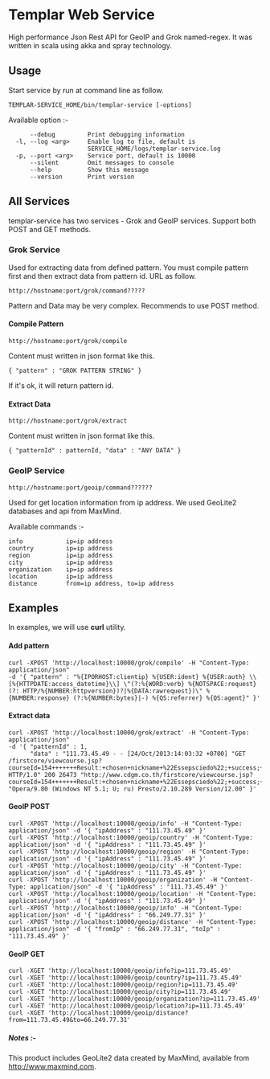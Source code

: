 # Templar Web Service

High performance Json Rest API for GeoIP and Grok named-regex.
It was written in scala using akka and spray technology.

## Usage
Start service by run at command line as follow.

    TEMPLAR-SERVICE_HOME/bin/templar-service [-options]

Available option :-

          --debug         Print debugging information
      -l, --log <arg>     Enable log to file, default is
                          SERVICE_HOME/logs/templar-service.log
      -p, --port <arg>    Service port, default is 10000
          --silent        Omit messages to console
          --help          Show this message
          --version       Print version

## All Services

templar-service has two services - Grok and GeoIP services.
Support both POST and GET methods.

### Grok Service

Used for extracting data from defined pattern. You must compile pattern first and then
extract data from pattern id. URL as follow.

    http://hostname:port/grok/command?????

Pattern and Data may be very complex. Recommends to use POST method.

#### Compile Pattern

    http://hostname:port/grok/compile
   
Content must written in json format like this.

    { "pattern" : "GROK PATTERN STRING" }
     
If it's ok, it will return pattern id.

#### Extract Data

    http://hostname:port/grok/extract

Content must written in json format like this.

    { "patternId" : patternId, "data" : "ANY DATA" }

### GeoIP Service

    http://hostname:port/geoip/command??????

Used for get location information from ip address. We used GeoLite2 databases and api from MaxMind.

Available commands :-

    info            ip=ip address
    country         ip=ip address
    region          ip=ip address
    city            ip=ip address
    organization    ip=ip address
    location        ip=ip address
    distance        from=ip address, to=ip address

## Examples
In examples, we will use **curl** utility.

#### Add pattern

    curl -XPOST 'http://localhost:10000/grok/compile' -H "Content-Type: application/json" 
    -d '{ "pattern" : "%{IPORHOST:clientip} %{USER:ident} %{USER:auth} \\[%{HTTPDATE:access_datetime}\\] \"(?:%{WORD:verb} %{NOTSPACE:request}(?: HTTP/%{NUMBER:httpversion})?|%{DATA:rawrequest})\" %{NUMBER:response} (?:%{NUMBER:bytes}|-) %{QS:referrer} %{QS:agent}" }'

#### Extract data
    
    curl -XPOST 'http://localhost:10000/grok/extract' -H "Content-Type: application/json" 
    -d '{ "patternId" : 1,
          "data" : "111.73.45.49 - - [24/Oct/2013:14:03:32 +0700] "GET /firstcore/viewcourse.jsp?courseId=154+++++++Result:+chosen+nickname+%22Essepsciedo%22;+success;+Result:+chosen+nickname+%22tisteteEbra%22;+success; HTTP/1.0" 200 26473 "http://www.cdgm.co.th/firstcore/viewcourse.jsp?courseId=154+++++++Result:+chosen+nickname+%22Essepsciedo%22;+success;+Result:+chosen+nickname+%22tisteteEbra%22;+success;" "Opera/9.80 (Windows NT 5.1; U; ru) Presto/2.10.289 Version/12.00" }'

#### GeoIP POST

    curl -XPOST 'http://localhost:10000/geoip/info' -H "Content-Type: application/json" -d '{ "ipAddress" : "111.73.45.49" }'
    curl -XPOST 'http://localhost:10000/geoip/country' -H "Content-Type: application/json" -d '{ "ipAddress" : "111.73.45.49" }'
    curl -XPOST 'http://localhost:10000/geoip/region' -H "Content-Type: application/json" -d '{ "ipAddress" : "111.73.45.49" }'
    curl -XPOST 'http://localhost:10000/geoip/city' -H "Content-Type: application/json" -d '{ "ipAddress" : "111.73.45.49" }'
    curl -XPOST 'http://localhost:10000/geoip/organization' -H "Content-Type: application/json" -d '{ "ipAddress" : "111.73.45.49" }'
    curl -XPOST 'http://localhost:10000/geoip/location' -H "Content-Type: application/json" -d '{ "ipAddress" : "111.73.45.49" }'
    curl -XPOST 'http://localhost:10000/geoip/info' -H "Content-Type: application/json" -d '{ "ipAddress" : "66.249.77.31" }'
    curl -XPOST 'http://localhost:10000/geoip/distance' -H "Content-Type: application/json" -d '{ "fromIp" : "66.249.77.31", "toIp" : "111.73.45.49" }'

#### GeoIP GET

    curl -XGET 'http://localhost:10000/geoip/info?ip=111.73.45.49'
    curl -XGET 'http://localhost:10000/geoip/country?ip=111.73.45.49'
    curl -XGET 'http://localhost:10000/geoip/region?ip=111.73.45.49'
    curl -XGET 'http://localhost:10000/geoip/city?ip=111.73.45.49'
    curl -XGET 'http://localhost:10000/geoip/organization?ip=111.73.45.49'
    curl -XGET 'http://localhost:10000/geoip/location?ip=111.73.45.49'
    curl -XGET 'http://localhost:10000/geoip/distance?from=111.73.45.49&to=66.249.77.31'

##### Notes :-
This product includes GeoLite2 data created by MaxMind, available from
<a href="http://www.maxmind.com">http://www.maxmind.com</a>.
